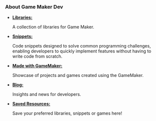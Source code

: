 <h3 class="text-xl text-primary pb-1">About <span class="text-primary-500">Game Maker Dev</span></h3>
<ul class="">
    <li>
        <a href="/lib"><strong>Libraries: </strong></a>
        <p>A collection of libraries for Game Maker.</p>
    </li>
    <li>
        <a href="/snippets"><strong>Snippets: </strong></a>
        <p>Code snippets designed to solve common programming challenges, enabling developers to quickly implement features without having to write code from scratch.</p>
    </li>
    <li>
        <a href="/games"><strong>Made with GameMaker: </strong></a>
        <p>Showcase of projects and games created using the GameMaker.</p>
    </li>
    <li>
        <a href="/blog"><strong>Blog: </strong></a>
        <p>Insights and news for developers.</p>
    </li>
    <li>
        <a href="/your-resources"><strong>Saved Resources: </strong></a>
        <p>Save your preferred libraries, snippets or games here!</p>
    </li>
</ul>
